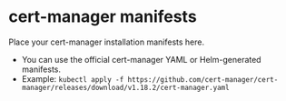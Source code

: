 # cert-manager manifests

Place your cert-manager installation manifests here.

- You can use the official cert-manager YAML or Helm-generated manifests.
- Example: `kubectl apply -f https://github.com/cert-manager/cert-manager/releases/download/v1.18.2/cert-manager.yaml`
